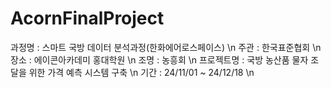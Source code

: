 # AcornFinalProject
과정명 : 스마트 국방 데이터 분석과정(한화에어로스페이스) \n
주관 : 한국표준협회 \n
장소 : 에이콘아카데미 홍대학원 \n
조명 : 농흥회 \n
프로젝트명 : 국방 농산품 물자 조달을 위한 가격 예측 시스템 구축 \n
기간 : 24/11/01 ~ 24/12/18 \n

